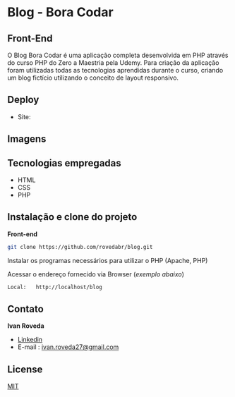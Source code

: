  <p align="center">
 <h1>Blog - Bora Codar </h1>
 </p>

## Front-End 

O Blog Bora Codar é uma aplicação completa desenvolvida em PHP através do curso PHP do Zero a Maestria pela Udemy.
Para criação da aplicação foram utilizadas todas as tecnologias aprendidas durante o curso, criando um blog fictício utilizando o conceito  de layout responsivo.


## Deploy

- Site:  


## Imagens






## Tecnologias empregadas

- HTML
- CSS
- PHP

## Instalação e clone do projeto

 **Front-end**
```bash
git clone https://github.com/rovedabr/blog.git
```

Instalar os programas necessários para utilizar o PHP (Apache, PHP)

Acessar o endereço fornecido via Browser (_exemplo abaixo_)
```bash
Local:   http://localhost/blog
```

## Contato

**Ivan Roveda**
- [Linkedin](https://www.linkedin.com/in/ivan-roveda-952827b8/)
- E-mail : ivan.roveda27@gmail.com


## License

[MIT](https://choosealicense.com/licenses/mit/)


